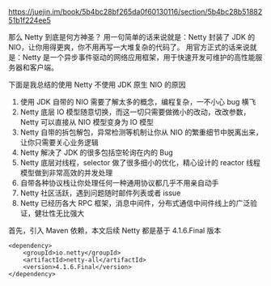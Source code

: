 https://juejin.im/book/5b4bc28bf265da0f60130116/section/5b4bc28b5188251b1f224ee5

那么 Netty 到底是何方神圣？ 用一句简单的话来说就是：Netty 封装了 JDK 的 NIO，让你用得更爽，你不用再写一大堆复杂的代码了。 用官方正式的话来说就是：Netty 是一个异步事件驱动的网络应用框架，用于快速开发可维护的高性能服务器和客户端。

下面是我总结的使用 Netty 不使用 JDK 原生 NIO 的原因

1. 使用 JDK 自带的 NIO 需要了解太多的概念，编程复杂，一不小心 bug 横飞
1. Netty 底层 IO 模型随意切换，而这一切只需要做微小的改动，改改参数，Netty 可以直接从 NIO 模型变身为 IO 模型
1. Netty 自带的拆包解包，异常检测等机制让你从 NIO 的繁重细节中脱离出来，让你只需要关心业务逻辑
1. Netty 解决了 JDK 的很多包括空轮询在内的 Bug
1. Netty 底层对线程，selector 做了很多细小的优化，精心设计的 reactor 线程模型做到非常高效的并发处理
1. 自带各种协议栈让你处理任何一种通用协议都几乎不用亲自动手
1. Netty 社区活跃，遇到问题随时邮件列表或者 issue
1. Netty 已经历各大 RPC 框架，消息中间件，分布式通信中间件线上的广泛验证，健壮性无比强大

首先，引入 Maven 依赖，本文后续 Netty 都是基于 4.1.6.Final 版本

```maven
<dependency>
    <groupId>io.netty</groupId>
    <artifactId>netty-all</artifactId>
    <version>4.1.6.Final</version>
</dependency>
```
